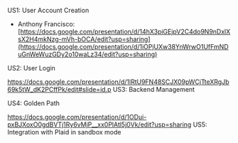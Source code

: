 US1: User Account Creation
 - Anthony Francisco: [https://docs.google.com/presentation/d/14hX3piGEjpV2C4do9N9nDxlXsX2H4mkNzg-mVh-bOCA/edit?usp=sharing](https://docs.google.com/presentation/d/1iOPjUXw38YnWrwO1UfFmNDuGnWeWuzGDy2o10waLz34/edit?usp=sharing)

US2: User Login

https://docs.google.com/presentation/d/1lRtU9FN48SCJX09pWCjTteXRgJb69k5tW_dK2PCffPk/edit#slide=id.p  US3: Backend Management

US4: Golden Path

https://docs.google.com/presentation/d/1ODui-pxBJXoxO0gdBVTj1Ry6vMjP__xx0PlAtl5j0Vk/edit?usp=sharing  US5: Integration with Plaid in sandbox mode

